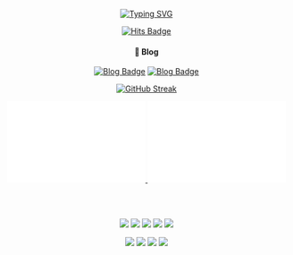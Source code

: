 <div align="center">

[![Typing SVG](https://readme-typing-svg.herokuapp.com?font=Pacifico&color=%23909090&size=30&center=true&vCenter=true&height=150&lines=Hello+%E2%9C%8B+I'm+DongJoon)](https://git.io/typing-svg)

[![Hits Badge](https://hits.seeyoufarm.com/api/count/incr/badge.svg?url=https%3A%2F%2Fgithub.com%2Fdongjji&count_bg=%23bcbcbc&title_bg=%23F4F557&icon=swift.svg&icon_color=%23bcbcbc&title=hits&edge_flat=false)](https://hits.seeyoufarm.com)

#### 🔰 Blog
[![Blog Badge](https://img.shields.io/badge/-Study_Blog-03C75A?logo=naver&logoColor=white&link=https://blog.naver.com/y2kdj9723)](https://blog.naver.com/y2kdj9723)
[![Blog Badge](https://img.shields.io/badge/-Project_Blog-FF5A00?logo=TVTime&logoColor=white&link=https://dongjji.tistory.com)](https://dongjji.tistory.com)

 <div width=95%>
  
[![GitHub Streak](http://github-readme-streak-stats.herokuapp.com?user=DongJJI&theme=graywhite&hide_border=true&date_format=%5BY.%5Dn.j)](https://git.io/streak-stats)
  
 </div>
 
<a href="https://github.com/dongjji/github-stats-transparent">
 <img src="https://raw.githubusercontent.com/dongjji/github-stats-transparent/output/generated/overview.svg" width=49.2% />
</a>
<a href="https://github.com/dongjji/github-stats-transparent">
 <img src="https://raw.githubusercontent.com/dongjji/github-stats-transparent/output/generated/languages.svg" width=49.2% />
</a>

 <br><br>

<p align="center">
 <img src="https://img.shields.io/badge/-JavaScript-black?style=flat-square&logo=javascript"/>
 <img src="https://img.shields.io/badge/-Node.js-black?style=flat-square&logo=Node.js"/>
 <img src="https://img.shields.io/badge/-TypeScript-black?stype=flat-square&logo=typescript"/>
 <img src="https://img.shields.io/badge/-NestJs-black?style=flat-square&logo=NestJs"/>
 <img src="https://img.shields.io/badge/MongoDB-black?style=flat-square&logo=MongoDB"/>
</p>
<p align="center">
 <img src="https://img.shields.io/badge/-Python-black?style=flat-square&logo=Python"/>
 <img src="https://img.shields.io/badge/MySQL-black?style=flat-square&logo=MySQL"/>
 <img src="https://img.shields.io/badge/-Git-black?style=flat-square&logo=git"/>
 <img src="https://img.shields.io/badge/Linux-black?style=flat-square&logo=linux"/>
</p>
</div>
